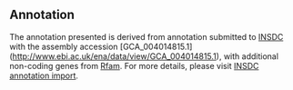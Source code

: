 
Annotation
----------

The annotation presented is derived from annotation submitted to
[INSDC](http://www.insdc.org) with the assembly accession [GCA\_004014815.1]
(http://www.ebi.ac.uk/ena/data/view/GCA_004014815.1),
with additional non-coding genes from
[Rfam](http://rfam.xfam.org/). For more details, please visit [INSDC
annotation import](http://ensemblgenomes.org/info/data/insdc_annotation).
